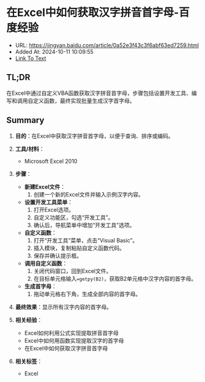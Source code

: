 # 在Excel中如何获取汉字拼音首字母-百度经验
- URL: https://jingyan.baidu.com/article/0a52e3f43c3f6abf63ed7259.html
- Added At: 2024-10-11 10:09:55
- [Link To Text](2024-10-11-在excel中如何获取汉字拼音首字母-百度经验_raw.md)

## TL;DR
在Excel中通过自定义VBA函数获取汉字拼音首字母，步骤包括设置开发工具、编写和调用自定义函数，最终实现批量生成汉字首字母。

## Summary
1. **目的**：在Excel中获取汉字拼音首字母，以便于查询、排序或编码。

2. **工具/材料**：
   - Microsoft Excel 2010

3. **步骤**：
   - **新建Excel文件**：
     1. 创建一个新的Excel文件并输入示例汉字内容。
   - **设置开发工具菜单**：
     1. 打开Excel选项。
     2. 自定义功能区，勾选“开发工具”。
     3. 确认后，导航菜单中增加“开发工具”选项。
   - **自定义函数**：
     1. 打开“开发工具”菜单，点击“Visual Basic”。
     2. 插入模块，复制粘贴自定义函数代码。
     3. 保存并确认提示框。
   - **调用自定义函数**：
     1. 关闭代码窗口，回到Excel文件。
     2. 在目标单元格输入`=getpy(B2)`，获取B2单元格中汉字内容的首字母。
   - **生成首字母**：
     1. 拖动单元格右下角，生成全部内容的首字母。

4. **最终效果**：显示所有汉字内容的首字母。

5. **相关经验**：
   - Excel如何利用公式实现提取拼音首字母
   - Excel中如何用函数实现提取汉字的首字母
   - 在Excel中如何获取汉字拼音首字母

6. **相关标签**：
   - Excel
